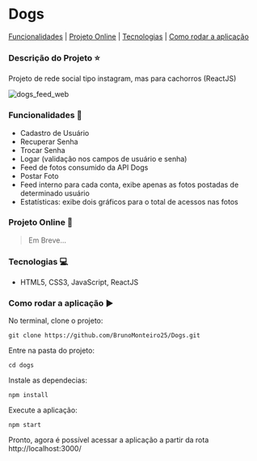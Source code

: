 # Dogs

[Funcionalidades](#funcionalidades-checkered_flag) | [Projeto Online](#projeto-online-dash) | [Tecnologias](#tecnologias-computer) | [Como rodar a aplicação](#como-rodar-a-aplicação-arrow_forward)

### Descrição do Projeto :star:

Projeto de rede social tipo instagram, mas para cachorros (ReactJS)

![dogs_feed_web](https://user-images.githubusercontent.com/98993736/191201424-6b9dc027-8638-445e-8ba7-4d3c1cc1c188.png)

### Funcionalidades :checkered_flag:

- Cadastro de Usuário
- Recuperar Senha 
- Trocar Senha
- Logar (validação nos campos de usuário e senha)
- Feed de fotos consumido da API Dogs
- Postar Foto
- Feed interno para cada conta, exibe apenas as fotos postadas de determinado usuário
- Estatísticas: exibe dois gráficos para o total de acessos nas fotos

### Projeto Online :dash:

> Em Breve...

### Tecnologias :computer:

- HTML5, CSS3, JavaScript, ReactJS

### Como rodar a aplicação :arrow_forward:

No terminal, clone o projeto: 

```
git clone https://github.com/BrunoMonteiro25/Dogs.git
```

Entre na pasta do projeto:  

```
cd dogs
```

Instale as dependecias:

```
npm install
```

Execute a aplicação:

```
npm start
```

Pronto, agora é possível acessar a aplicação a partir da rota http://localhost:3000/ 

